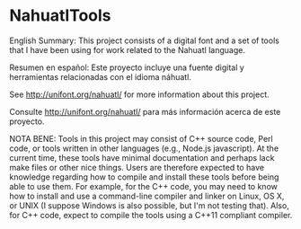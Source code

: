 # NahuatlTools
English Summary: This project consists of a digital font and a set of tools that I have been using for work related to the Nahuatl language. 

Resumen en español: Este proyecto incluye una fuente digital y herramientas relacionadas con el idioma náhuatl. 

See http://unifont.org/nahuatl/ for more information about this project.

Consulte http://unifont.org/nahuatl/ para más información acerca de este proyecto.

NOTA BENE: Tools in this project may consist of C++ source code, Perl code, or tools
written in other languages (e.g., Node.js javascript). At the current time, these
tools have minimal documentation and perhaps lack make files or other nice things.
Users are therefore expected to have knowledge regarding how to compile and install 
these tools before being able to use them.  For example, for the C++ code, you may need 
to know how to install and use a command-line compiler and linker on Linux, OS X, or 
UNIX (I suppose Windows is also possible, but I'm not testing that). Also, for C++
code, expect to compile the tools using a C++11 compliant compiler.
